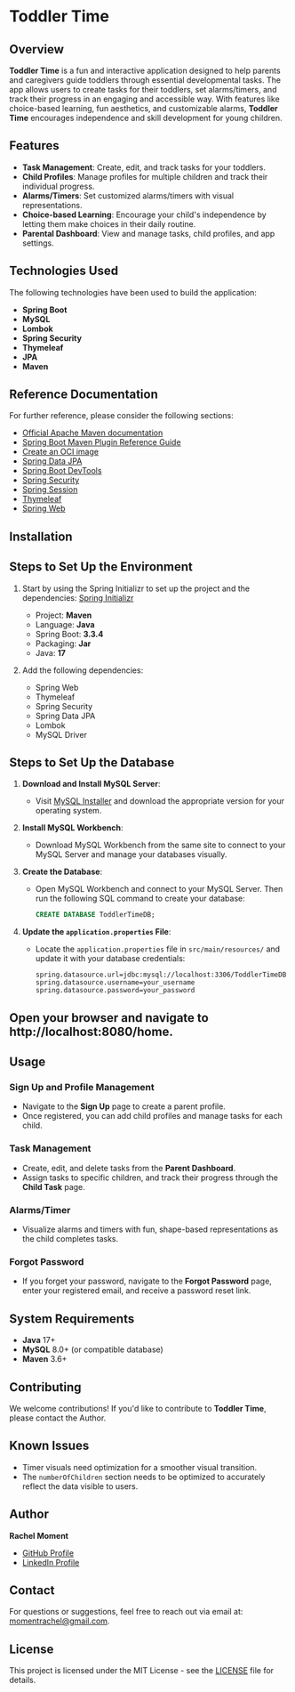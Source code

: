 # Toddler Time

## Overview
**Toddler Time** is a fun and interactive application designed to help parents and caregivers guide toddlers through essential developmental tasks. The app allows users to create tasks for their toddlers, set alarms/timers, and track their progress in an engaging and accessible way. With features like choice-based learning, fun aesthetics, and customizable alarms, **Toddler Time** encourages independence and skill development for young children.

## Features
- **Task Management**: Create, edit, and track tasks for your toddlers.
- **Child Profiles**: Manage profiles for multiple children and track their individual progress.
- **Alarms/Timers**: Set customized alarms/timers with visual representations.
- **Choice-based Learning**: Encourage your child's independence by letting them make choices in their daily routine.
- **Parental Dashboard**: View and manage tasks, child profiles, and app settings.

## Technologies Used

The following technologies have been used to build the application:

- **Spring Boot**
- **MySQL**
- **Lombok**
- **Spring Security**
- **Thymeleaf**
- **JPA**
- **Maven**

## Reference Documentation
For further reference, please consider the following sections:

- [Official Apache Maven documentation](https://maven.apache.org/guides/index.html)
- [Spring Boot Maven Plugin Reference Guide](https://docs.spring.io/spring-boot/docs/current/maven-plugin/reference/html/)
- [Create an OCI image](https://docs.spring.io/spring-boot/docs/current/reference/html/container-images.html)
- [Spring Data JPA](https://docs.spring.io/spring-data/jpa/docs/current/reference/html/)
- [Spring Boot DevTools](https://docs.spring.io/spring-boot/docs/current/reference/htmlsingle/#using.devtools)
- [Spring Security](https://docs.spring.io/spring-security/site/docs/current/reference/html5/)
- [Spring Session](https://docs.spring.io/spring-session/reference/)
- [Thymeleaf](https://www.thymeleaf.org/documentation.html)
- [Spring Web](https://docs.spring.io/spring/docs/current/spring-framework-reference/web.html)


## Installation
## Steps to Set Up the Environment

1. Start by using the Spring Initializr to set up the project and the dependencies: [Spring Initializr](https://start.spring.io)
   - Project: **Maven**
   - Language: **Java**
   - Spring Boot: **3.3.4**
   - Packaging: **Jar**
   - Java: **17**
   
2. Add the following dependencies:
   - Spring Web
   - Thymeleaf
   - Spring Security
   - Spring Data JPA
   - Lombok
   - MySQL Driver

## Steps to Set Up the Database

1. **Download and Install MySQL Server**: 
   - Visit [MySQL Installer](https://dev.mysql.com/downloads/installer/) and download the appropriate version for your operating system.
   
2. **Install MySQL Workbench**:
   - Download MySQL Workbench from the same site to connect to your MySQL Server and manage your databases visually.

3. **Create the Database**:
   - Open MySQL Workbench and connect to your MySQL Server. Then run the following SQL command to create your database:
     ```sql
     CREATE DATABASE ToddlerTimeDB;
     ```

4. **Update the `application.properties` File**:
   - Locate the `application.properties` file in `src/main/resources/` and update it with your database credentials:
     ```properties
     spring.datasource.url=jdbc:mysql://localhost:3306/ToddlerTimeDB
     spring.datasource.username=your_username
     spring.datasource.password=your_password
     ```
   
## Open your browser and navigate to http://localhost:8080/home.


## Usage

### Sign Up and Profile Management
- Navigate to the **Sign Up** page to create a parent profile.
- Once registered, you can add child profiles and manage tasks for each child.

### Task Management
- Create, edit, and delete tasks from the **Parent Dashboard**.
- Assign tasks to specific children, and track their progress through the **Child Task** page.

### Alarms/Timer
- Visualize alarms and timers with fun, shape-based representations as the child completes tasks.

### Forgot Password
- If you forget your password, navigate to the **Forgot Password** page, enter your registered email, and receive a password reset link.

## System Requirements
- **Java** 17+
- **MySQL** 8.0+ (or compatible database)
- **Maven** 3.6+


## Contributing

We welcome contributions! If you'd like to contribute to **Toddler Time**, please contact the Author.


## Known Issues

- Timer visuals need optimization for a smoother visual transition.
- The `numberOfChildren` section needs to be optimized to accurately reflect the data visible to users.


## Author
**Rachel Moment**

- [GitHub Profile](https://github.com/kianatahleigh)  
- [LinkedIn Profile](https://www.linkedin.com/in/rachel-moment/)

## Contact
For questions or suggestions, feel free to reach out via email at: [momentrachel@gmail.com](mailto:momentrachel@gmail.com).

## License
This project is licensed under the MIT License - see the [LICENSE](LICENSE) file for details.

